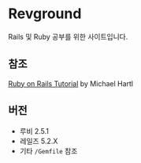 # Revground

Rails 및 Ruby 공부를 위한 사이트입니다.

## 참조

[Ruby on Rails Tutorial](https://www.railstutorial.org/book) by Michael Hartl

## 버전

* 루비 2.5.1
* 레일즈 5.2.X
* 기타 `/Gemfile` 참조
